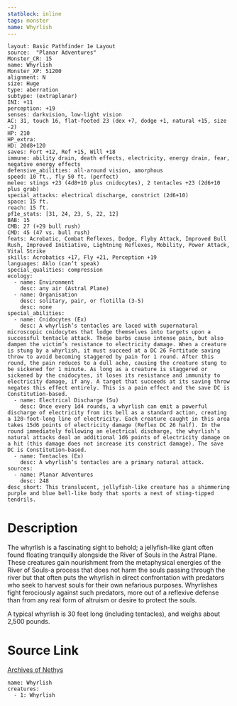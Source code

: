 ```yaml
---
statblock: inline
tags: monster
name: Whyrlish
---
```

```statblock
layout: Basic Pathfinder 1e Layout
source:  "Planar Adventures"
Monster_CR: 15
name: Whyrlish
Monster_XP: 51200
alignment: N
size: Huge
type: aberration
subtype: (extraplanar)
INI: +11
perception: +19
senses: darkvision, low-light vision
AC: 31, touch 16, flat-footed 23 (dex +7, dodge +1, natural +15, size -2)
HP: 210
HP_extra: 
HD: 20d8+120
saves: Fort +12, Ref +15, Will +18
immune: ability drain, death effects, electricity, energy drain, fear, negative energy effects
defensive_abilities: all-around vision, amorphous
speed: 10 ft., fly 50 ft. (perfect)
melee: stings +23 (4d8+10 plus cnidocytes), 2 tentacles +23 (2d6+10 plus grab)
special_attacks: electrical discharge, constrict (2d6+10)
space: 15 ft.
reach: 15 ft.
pf1e_stats: [31, 24, 23, 5, 22, 12]
BAB: 15
CMB: 27 (+29 bull rush)
CMD: 45 (47 vs. bull rush)
feats: Acrobatic, Combat Reflexes, Dodge, Flyby Attack, Improved Bull Rush, Improved Initiative, Lightning Reflexes, Mobility, Power Attack, Vital Strike
skills: Acrobatics +17, Fly +21, Perception +19
languages: Aklo (can’t speak)
special_qualities: compression
ecology:
  - name: Environment
    desc: any air (Astral Plane)
  - name: Organisation
    desc: solitary, pair, or flotilla (3-5)
    desc: none
special_abilities:
  - name: Cnidocytes (Ex)
    desc: A whyrlish’s tentacles are laced with supernatural microscopic cnidocytes that lodge themselves into targets upon a successful tentacle attack. These barbs cause intense pain, but also dampen the victim’s resistance to electricity damage. When a creature is stung by a whyrlish, it must succeed at a DC 26 Fortitude saving throw to avoid becoming staggered by pain for 1 round. After this round, the pain reduces to a dull ache, causing the creature stung to be sickened for 1 minute. As long as a creature is staggered or sickened by the cnidocytes, it loses its resistance and immunity to electricity damage, if any. A target that succeeds at its saving throw negates this effect entirely. This is a pain effect and the save DC is Constitution-based.
  - name: Electrical Discharge (Su)
    desc: Once every 1d4 rounds, a whyrlish can emit a powerful discharge of electricity from its bell as a standard action, creating a 120-foot-long line of electricity. Each creature caught in this area takes 15d6 points of electricity damage (Reflex DC 26 half). In the round immediately following an electrical discharge, the whyrlish’s natural attacks deal an additional 1d6 points of electricity damage on a hit (this damage does not increase its constrict damage). The save DC is Constitution-based.
  - name: Tentacles (Ex)
    desc: A whyrlish’s tentacles are a primary natural attack.
sources:
  - name: Planar Adventures
    desc: 248
desc_short: This translucent, jellyfish-like creature has a shimmering purple and blue bell-like body that sports a nest of sting-tipped tendrils.
```
# Description
The whyrlish is a fascinating sight to behold; a jellyfish-like giant often found floating tranquilly alongside the River of Souls in the Astral Plane. These creatures gain nourishment from the metaphysical energies of the River of Souls-a process that does not harm the souls passing through the river but that often puts the whyrlish in direct confrontation with predators who seek to harvest souls for their own nefarious purposes. Whyrlishes fight ferociously against such predators, more out of a reflexive defense than from any real form of altruism or desire to protect the souls.

 A typical whyrlish is 30 feet long (including tentacles), and weighs about 2,500 pounds.
# Source Link
[Archives of Nethys](https://aonprd.com/MonsterDisplay.aspx?ItemName=Whyrlish)
```encounter-table
name: Whyrlish
creatures:
  - 1: Whyrlish
```
